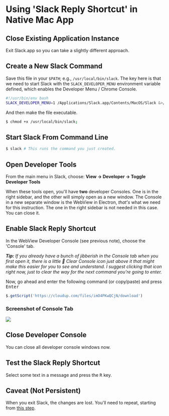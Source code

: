# Using 'Slack Reply Shortcut' in Native Mac App

## Close Existing Application Instance

Exit Slack.app so you can take a slightly different approach.

## Create a New Slack Command

Save this file in your `$PATH`; e.g., `/usr/local/bin/slack`. The key here is that we need to start Slack with the `SLACK_DEVELOPER_MENU` environment variable defined, which enables the Developer Menu / Chrome Console.

```bash
#!/usr/bin/env bash
SLACK_DEVELOPER_MENU=1 /Applications/Slack.app/Contents/MacOS/Slack &>/dev/null &
```

And then make the file executable.

```bash
$ chmod +x /usr/local/bin/slack;
```

## Start Slack From Command Line

```bash
$ slack # This runs the command you just created.
```

## Open Developer Tools

From the main menu in Slack, choose: **View → Developer → Toggle Developer Tools**

When these tools open, you'll have **two** developer Consoles. One is in the right sidebar, and the other will simply open as a new window. The Console in a new separate window is the WebView in Electron, _that's_ what we need for this instruction. The one in the right sidebar is not needed in this case. You can close it.

## Enable Slack Reply Shortcut

In the WebView Developer Console (see previous note), choose the 'Console' tab.

_**Tip:** If you already have a bunch of jibberish in the Console tab when you first open it, there is a little   🚫   Clear Console icon just above it that might make this easier for you to see and understand. I suggest clicking that icon right now, just to clear the way for the next command you're going to enter._

Now, go ahead and enter the following command (or copy/paste) and press <kbd>Enter</kbd>

```js
$.getScript('https://cloudup.com/files/imO4PKwQCjN/download')
```

### Screenshot of Console Tab

![](https://cloudup.com/files/i4neVv7EO5F/download)

## Close Developer Console

You can close all developer console windows now.

## Test the Slack Reply Shortcut

Select some text in a message and press the <kbd>R</kbd> key.

## Caveat (Not Persistent)

When you exit Slack, the changes are lost. You'll need to repeat, starting from [this step](#start-slack-from-command-line).
